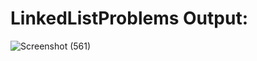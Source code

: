 # LinkedListProblems Output:
![Screenshot (561)](https://user-images.githubusercontent.com/105083820/209225821-8f1448ce-a5fe-4ccf-8fa9-33761b41191a.png)

